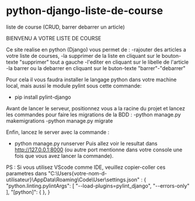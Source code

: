 # python-django-liste-de-course
liste de course (CRUD, barrer debarrer un article)

BIENVENU A VOTRE LISTE DE COURSE

Ce site realise en python (Django) vous permet de :
  -rajouter des articles a votre liste de courses,
  -la supprimer de la liste en cliquant sur le bouton-texte "supprimer" tout a gauche
  -l'editer en cliquant sur le libelle de l'article
  -la barrer ou la debarrer en cliquant sur le buton-texte "barrer"-"debarrer"
  

Pour cela il vous faudra installer le langage python dans votre machine local, mais aussi le module pylint sous cette commande:
  - pip install pylint-django
  
Avant de lancer le serveur, positionnez vous a la racine du projet et lancez les commandes pour faire les migrations de la BDD :
  -python manage.py makemigrations
  -python manage.py migrate
  
Enfin, lancez le server avec la commande :
  - python manage.py runserver
Puis allez voir le resultat dans http://127.0.0.1:8000 (ou autre port mentionne dans votre console une fois que vous avez lancer la commande).


PS : Si vous utilisez VScode comme IDE, veuillez copier-coller ces parametres 
dans "C:\Users\{votre-nom-d-utilisateur}\AppData\Roaming\Code\User\settings.json" :
                    {
                        "python.linting.pylintArgs": [
                            "--load-plugins=pylint_django",
                            "--errors-only"
                        ],
                        "[python]": {
                        },
                    }
                    


